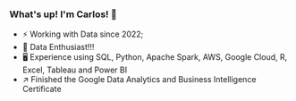 ### What's up! I'm Carlos! 👋

-  ⚡ Working with Data since 2022;
-  🔧 Data Enthusiast!!!
-  🖥️ Experience using SQL, Python, Apache Spark, AWS, Google Cloud, R, Excel, Tableau and Power BI
-  ↗️ Finished the Google Data Analytics and Business Intelligence Certificate
